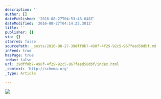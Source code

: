 ```yaml
---
description: ''
author: []
datePublished: '2016-08-27T04:53:43.048Z'
dateModified: '2016-08-27T04:14:23.381Z'
title: ''
publisher: {}
via: {}
starred: false
sourcePath: _posts/2016-08-27-39dff0b7-498f-4f29-92c5-967feed50dbf.md
inFeed: true
hasPage: true
inNav: false
url: 39dff0b7-498f-4f29-92c5-967feed50dbf/index.html
_context: 'http://schema.org'
_type: Article

---
```

![](https://the-grid-user-content.s3-us-west-2.amazonaws.com/7c4c3d72-0110-4b82-8ee7-5c4e75d4ff0d.jpg)